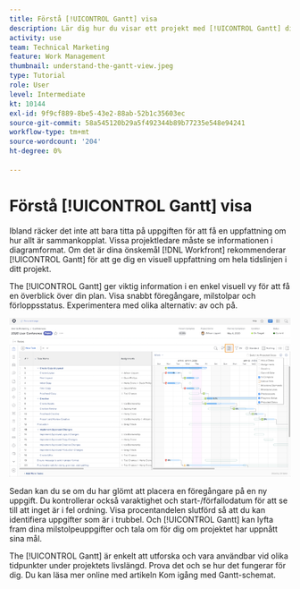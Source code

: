 ```yaml
---
title: Förstå [!UICONTROL Gantt] visa
description: Lär dig hur du visar ett projekt med [!UICONTROL Gantt] diagram in [!DNL  Workfront].
activity: use
team: Technical Marketing
feature: Work Management
thumbnail: understand-the-gantt-view.jpeg
type: Tutorial
role: User
level: Intermediate
kt: 10144
exl-id: 9f9cf889-8be5-43e2-88ab-52b1c35603ec
source-git-commit: 58a545120b29a5f492344b89b77235e548e94241
workflow-type: tm+mt
source-wordcount: '204'
ht-degree: 0%

---
```


# Förstå [!UICONTROL Gantt] visa

Ibland räcker det inte att bara titta på uppgiften för att få en uppfattning om hur allt är sammankopplat. Vissa projektledare måste se informationen i diagramformat. Om det är dina önskemål [!DNL Workfront] rekommenderar [!UICONTROL Gantt] för att ge dig en visuell uppfattning om hela tidslinjen i ditt projekt.

The [!UICONTROL Gantt] ger viktig information i en enkel visuell vy för att få en överblick över din plan. Visa snabbt föregångare, milstolpar och förloppsstatus. Experimentera med olika alternativ: av och på.

![[!UICONTROL Gantt] diagram](assets/planner-fund-gantt.png)

Sedan kan du se om du har glömt att placera en föregångare på en ny uppgift. Du kontrollerar också varaktighet och start-/förfallodatum för att se till att inget är i fel ordning. Visa procentandelen slutförd så att du kan identifiera uppgifter som är i trubbel. Och [!UICONTROL Gantt] kan lyfta fram dina milstolpeuppgifter och tala om för dig om projektet har uppnått sina mål.

<!---
this paragraph needs an article URL
--->

The [!UICONTROL Gantt] är enkelt att utforska och vara användbar vid olika tidpunkter under projektets livslängd. Prova det och se hur det fungerar för dig. Du kan läsa mer online med artikeln Kom igång med Gantt-schemat.

<!---
Getting started with the Gantt chart
Overview of the project critical path
--->
